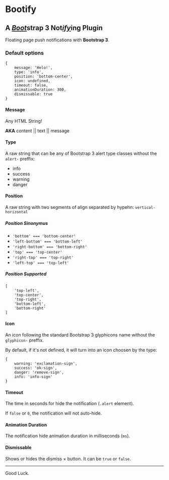 # Bootify
## A [*Boot*][0]strap 3 Not[*ify*][1]ing Plugin
Floating page push notifications with **Bootstrap 3**.

[0]: getbootstrap.com.br
[1]: github.com/odahcam/bootify

### Default options

    {
        message: 'Helo!',
        type: 'info',
        position: 'bottom-center',
        icon: undefined,
        timeout: false,
        animationDuration: 300,
        dismissable: true
    }

#### Message

Any HTML String!

**AKA** content || text || message

#### Type

A raw string that can be any of Bootstrap 3 alert type classes without the `alert-` preffix:

 - info
 - success
 - warning
 - danger

#### Position

A raw string with two segments of align separated by hypehn: `vertical-horizontal`

##### Position Sinonymus

 - `'bottom' === 'bottom-center'`
 - `'left-bottom' === 'bottom-left'`
 - `'right-bottom' === 'bottom-right'`
 - `'top' === 'top-center'`
 - `'right-top' === 'top-right'`
 - `'left-top' === 'top-left'`
       
##### Position Supported

    [
        'top-left',
        'top-center',
        'top-right',
        'bottom-left',
        'bottom-right'
    ]

#### Icon

An icon following the standard Bootstrap 3 glyphicons name without the `glyphicon-` preffix.

By default, if it's not defined, it will turn into an icon choosen by the type:

    {
        warning: 'exclamation-sign',
        success: 'ok-sign',
        danger: 'remove-sign',
        info: 'info-sign'
    }
    
    
    
#### Timeout

The time in seconds for hide the notification (`.alert` element).

If `false` or `0`, the notification will not auto-hide. 

#### Animation Duration

The notification hide animation duration in milliseconds (`ms`).

#### Dismissable

Shows or hides the dismiss &times; button. It can be `true` or `false`.

----

Good Luck.
